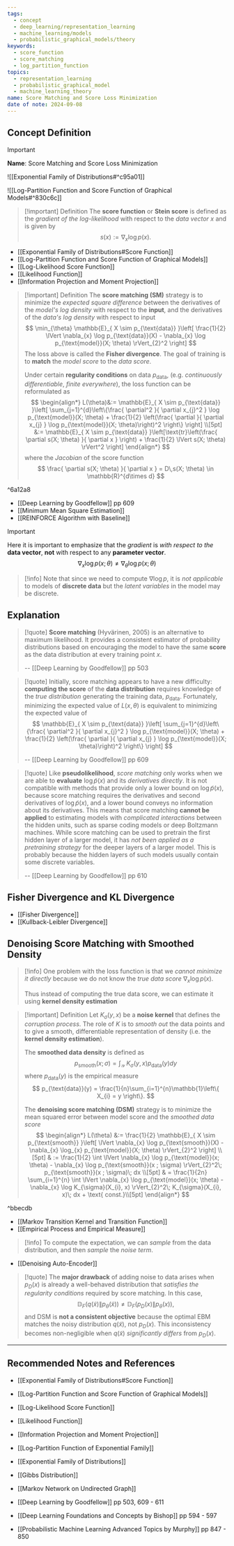 ```yaml
---
tags:
  - concept
  - deep_learning/representation_learning
  - machine_learning/models
  - probabilistic_graphical_models/theory
keywords:
  - score_function
  - score_matching
  - log_partition_function
topics:
  - representation_learning
  - probabilistic_graphical_model
  - machine_learning_theory
name: Score Matching and Score Loss Minimization
date of note: 2024-09-08
---
```


## Concept Definition

>[!important]
>**Name**: Score Matching and Score Loss Minimization

![[Exponential Family of Distributions#^c95a01]]

![[Log-Partition Function and Score Function of Graphical Models#^830c6c]]

>[!important] Definition
>The **score function** or **Stein score** is defined as the *gradient of the log-likelihood* with respect to the *data vector* $x$ and is given by $$s(x) := \nabla_{x} \log p(x).$$

- [[Exponential Family of Distributions#Score Function]]
- [[Log-Partition Function and Score Function of Graphical Models]]
- [[Log-Likelihood Score Function]]
- [[Likelihood Function]]
- [[Information Projection and Moment Projection]]


>[!important] Definition
>The **score matching (SM)** strategy is to minimize the *expected square difference* between the derivatives of the *model's log density* with respect to the **input**, and the derivatives of the *data's log density*  with respect to input
>$$
>\min_{\theta} \mathbb{E}_{ X \sim p_{\text{data}} }\left[ \frac{1}{2}  \lVert \nabla_{x} \log p_{\text{data}}(X) - \nabla_{x} \log p_{\text{model}}(X; \theta)  \rVert_{2}^2 \right] 
>$$ 
>The loss above is called the **Fisher divergence**. The goal of training is to **match** the *model score* to the *data score*.
>
>Under certain **regularity conditions** on data $p_{\text{data}}$, (e.g. *continuously differentiable*, *finite everywhere*),  the loss function can be reformulated as
>$$
>\begin{align*}
>L(\theta)&:= \mathbb{E}_{ X \sim p_{\text{data}} }\left[ \sum_{j=1}^{d}\left\{\frac{ \partial^2 }{ \partial x_{j}^2 } \log p_{\text{model}}(X; \theta) + \frac{1}{2} \left(\frac{ \partial  }{ \partial x_{j} } \log p_{\text{model}}(X; \theta)\right)^2  \right\} \right] \\[5pt]
>&:= \mathbb{E}_{ X \sim p_{\text{data}} }\left[\text{tr}\left(\frac{ \partial s(X; \theta) }{ \partial x } \right)  +  \frac{1}{2} \lVert s(X; \theta) \rVert^2  \right] 
>\end{align*}
>$$
>where the *Jacobian* of the score function
>$$
>\frac{ \partial s(X; \theta) }{ \partial x } = D\,s(X; \theta) \in \mathbb{R}^{d\times d}
>$$

^6a12a8

- [[Deep Learning by Goodfellow]] pp 609
- [[Minimum Mean Square Estimation]]
- [[REINFORCE Algorithm with Baseline]]

>[!important]
>Here it is important to emphasize that the *gradient* is *with respect to the* **data vector**, **not** with respect to any **parameter vector**.
>$$\nabla_{x} \log p(x; \theta) \neq \nabla_{\theta} \log p(x ; \theta)$$


>[!info]
>Note that since we need to compute $\nabla \log p$, it is *not applicable* to models of **discrete data** but the *latent variables* in the model may be discrete.



## Explanation


>[!quote]
>**Score matching** (Hyvärinen, 2005) is an alternative to maximum likelihood. It provides a consistent estimator of probability distributions based on encouraging the model to have the same **score** as the data distribution at every training point $x$.
>
>-- [[Deep Learning by Goodfellow]] pp 503

>[!quote]
>Initially, score matching appears to have a new difficulty: **computing the score** of the **data distribution** requires knowledge of the *true distribution* generating the training data, $p_{\text{data}}$. Fortunately, minimizing the expected value of $L(x, \theta)$ is equivalent to minimizing the expected value of 
>$$
>\mathbb{E}_{ X \sim p_{\text{data}} }\left[ \sum_{j=1}^{d}\left\{\frac{ \partial^2 }{ \partial x_{j}^2 } \log p_{\text{model}}(X; \theta) + \frac{1}{2} \left(\frac{ \partial  }{ \partial x_{j} } \log p_{\text{model}}(X; \theta)\right)^2  \right\} \right] 
>$$
>
>-- [[Deep Learning by Goodfellow]] pp 609

>[!quote]
>Like **pseudolikelihood**, *score matching* only works when we are able to **evaluate** $\log \tilde{p}(x)$ and its *derivatives directly*. It is not compatible with methods that provide only a lower bound on $\log \tilde{p}(x)$, because score matching requires the derivatives and second derivatives of $\log \tilde{p}(x)$, and a lower bound conveys no information about its derivatives. This means that score matching **cannot be applied** to estimating models with *complicated interactions* between the hidden units, such as sparse coding models or deep Boltzmann machines. While score matching can be used to pretrain the first hidden layer of a larger model, it has *not been applied as a pretraining strategy* for the deeper layers of a larger model. This is probably because the hidden layers of such models usually contain some discrete variables.
>
>-- [[Deep Learning by Goodfellow]] pp 610


## Fisher Divergence and KL Divergence

- [[Fisher Divergence]]
- [[Kullback-Leibler Divergence]]



## Denoising Score Matching with Smoothed Density

>[!info] 
>One problem with the loss function is that we *cannot minimize it directly* because we do not know the *true data score* $\nabla_{x} \log p(x)$.
>
>Thus instead of computing the true data score, we can estimate it using **kernel density estimation**

>[!important] Definition
>Let $K_{\sigma}(y, x)$ be a **noise kernel** that defines the *corruption process*. The role of $K$ is to *smooth out* the data points and to give a smooth, differentiable representation of density (i.e. the **kernel density estimation**). 
>
>The **smoothed data density** is defined as  
>$$
>p_{\text{smooth}}(x ; \sigma) = \int_{\mathcal{Y}}\; K_{\sigma}(y, x) p_{\text{data}}(y) dy
>$$ 
>where $p_{\text{data}}(y)$ is the empirical measure
>$$
>p_{\text{data}}(y) = \frac{1}{n}\sum_{i=1}^{n}\mathbb{1}\left\{ X_{i} = y \right\}. 
>$$
>
>The **denoising score matching (DSM)** strategy is to minimize the mean squared error between model score and the *smoothed data score* 
>$$
>\begin{align*}
>L(\theta) &:=  \frac{1}{2} \mathbb{E}_{ X \sim p_{\text{smooth}} }\left[ \lVert \nabla_{x} \log p_{\text{smooth}}(X) - \nabla_{x} \log_{x} p_{\text{model}}(X; \theta)  \rVert_{2}^2 \right] \\[5pt]
>& := \frac{1}{2} \int \lVert \nabla_{x} \log p_{\text{model}}(x; \theta) - \nabla_{x} \log p_{\text{smooth}}(x ; \sigma)  \rVert_{2}^2\; p_{\text{smooth}}(x ;  \sigma)\; dx \\[5pt]
>& = \frac{1}{2n} \sum_{i=1}^{n} \int \lVert \nabla_{x} \log p_{\text{model}}(x; \theta) - \nabla_{x} \log K_{\sigma}(X_{i}, x)  \rVert_{2}^2\; K_{\sigma}(X_{i}, x)\; dx + \text{ const.}\\[5pt]
>\end{align*}
>$$ 

^bbecdb

- [[Markov Transition Kernel and Transition Function]]
- [[Empirical Process and Empirical Measure]]

>[!info]
>To compute the expectation, we can *sample* from the data distribution, and then *sample* the *noise term*.

- [[Denoising Auto-Encoder]]

>[!quote]
>The **major drawback** of adding noise to data arises when $p_{D}(x)$ is already a well-behaved distribution that *satisfies the regularity conditions* required by score matching. In this case, $$\mathbb{D}_{F}\left( q(\tilde{x}) \left\|\right. p_{\theta}(\tilde{x}) \right) \neq \mathbb{D}_{F}\left( p_{D}(x) \left\|\right. p_{\theta}(x) \right),$$ and DSM is **not a consistent objective** because the optimal EBM matches the noisy distribution $q(\tilde{x})$, not $p_{D}(x)$. This inconsistency becomes non-negligible when $q(\tilde{x})$ *significantly differs* from $p_D(x)$.



-----------
##  Recommended Notes and References


- [[Exponential Family of Distributions#Score Function]]
- [[Log-Partition Function and Score Function of Graphical Models]]


- [[Log-Likelihood Score Function]]
- [[Likelihood Function]]
- [[Information Projection and Moment Projection]]
- [[Log-Partition Function of Exponential Family]]


- [[Exponential Family of Distributions]]
- [[Gibbs Distribution]]
- [[Markov Network on Undirected Graph]]


- [[Deep Learning by Goodfellow]] pp 503, 609 - 611
- [[Deep Learning Foundations and Concepts by Bishop]] pp 594 - 597
- [[Probabilistic Machine Learning Advanced Topics by Murphy]] pp 847 - 850
